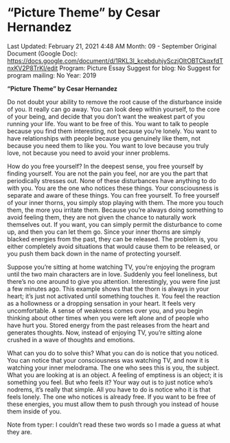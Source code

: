 # “Picture Theme” by Cesar Hernandez

Last Updated: February 21, 2021 4:48 AM
Month: 09 - September
Original Document (Google Doc): https://docs.google.com/document/d/1RKL3l_kcebduhjySczjOItOBTCkqxfdTnxKV2P8TrKI/edit
Program: Picture Essay
Suggest for blog: No
Suggest for program mailing: No
Year: 2019

**“Picture Theme” by Cesar Hernandez**

Do not doubt your ability to remove the root cause of the disturbance inside of you. It really can go away. You can look deep within yourself, to the core of your being, and decide that you don’t want the weakest part of you running your life. You want to be free of this. You want to talk to people because you find them interesting, not because you’re lonely. You want to have relationships with people because you genuinely like them, not because you need them to like you. You want to love because you truly love, not because you need to avoid your inner problems.

How do you free yourself? In the deepest sense, you free yourself by finding yourself. You are not the pain you feel, nor are you the part that periodically stresses out. None of these disturbances have anything to do with you. You are the one who notices these things. Your consciousness is separate and aware of these things. You can free yourself. To free yourself of your inner thorns, you simply stop playing with them. The more you touch them, the more you irritate them. Because you’re always doing something to avoid feeling them, they are not given the chance to naturally work themselves out. If you want, you can simply permit the disturbance to come up, and then you can let them go. Since your inner thorns are simply blacked energies from the past, they can be released. The problem is, you either completely avoid situations that would cause them to be released, or you push them back down in the name of protecting yourself.

Suppose you’re sitting at home watching TV, you’re enjoying the program until the two main characters are in love. Suddenly you feel loneliness, but there’s no one around to give you attention. Interestingly, you were fine just a few minutes ago. This example shows that the thorn is always in your heart; it’s just not activated until something touches it. You feel the reaction as a hollowness or a dropping sensation in your heart. It feels very uncomfortable. A sense of weakness comes over you, and you begin thinking about other times when you were left alone and of people who have hurt you. Stored energy from the past releases from the heart and generates thoughts. Now, instead of enjoying TV, you’re sitting alone crushed in a wave of thoughts and emotions.

What can you do to solve this? What you can do is notice that you noticed. You can notice that your consciousness was watching TV, and now it is watching your inner melodrama. The one who sees this is you, the subject. What you are looking at is an object. A feeling of emptiness is an object; it is something you feel. But who feels it? Your way out is to just notice who’s nodrems, it’s really that simple. All you have to do is notice who it is that feels lonely. The one who notices is already free. If you want to be free of these energies, you must allow them to push through you instead of house them inside of you.

Note from typer: I couldn’t read these two words so I made a guess at what they are.